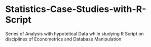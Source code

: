 # Statistics-Case-Studies-with-R-Script
Series of Analysis with hypotetical Data while studying R Script on disciplines of Econometrics and Database Manipulation
